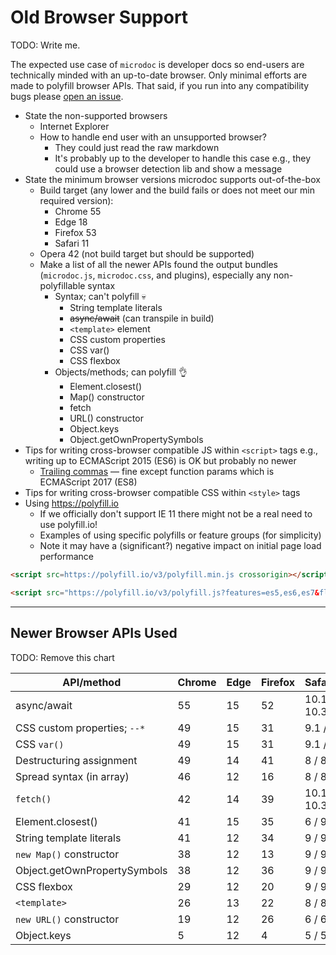 # Old Browser Support

TODO: Write me.

The expected use case of `microdoc` is developer docs so end-users are technically minded with an up-to-date browser. Only minimal efforts are made to polyfill browser APIs. That said, if you run into any compatibility bugs please [open an issue](https://github.com/maxmilton/microdoc/issues).

- State the non-supported browsers
  - Internet Explorer
  - How to handle end user with an unsupported browser?
    - They could just read the raw markdown
    - It's probably up to the developer to handle this case e.g., they could use a browser detection lib and show a message
- State the minimum browser versions microdoc supports out-of-the-box
  - Build target (any lower and the build fails or does not meet our min required version):
    - Chrome 55
    - Edge 18
    - Firefox 53
    - Safari 11
  - Opera 42 (not build target but should be supported)
  - Make a list of all the newer APIs found the output bundles (`microdoc.js`, `microdoc.css`, and plugins), especially any non-polyfillable syntax
    - Syntax; can't polyfill 💀
      - String template literals
      - ~~async/await~~ (can transpile in build)
      - `<template>` element
      - CSS custom properties
      - CSS var()
      - CSS flexbox
    - Objects/methods; can polyfill 👌
      - Element.closest()
      - Map() constructor
      - fetch
      - URL() constructor
      - Object.keys
      - Object.getOwnPropertySymbols
- Tips for writing cross-browser compatible JS within `<script>` tags e.g., writing up to ECMAScript 2015 (ES6) is OK but probably no newer
  - [Trailing commas](https://developer.mozilla.org/en-US/docs/Web/JavaScript/Reference/Trailing_commas) — fine except function params which is ECMAScript 2017 (ES8)
- Tips for writing cross-browser compatible CSS within `<style>` tags
- Using <https://polyfill.io>
  - If we officially don't support IE 11 there might not be a real need to use polyfill.io!
  - Examples of using specific polyfills or feature groups (for simplicity)
  - Note it may have a (significant?) negative impact on initial page load performance

```html
<script src=https://polyfill.io/v3/polyfill.min.js crossorigin></script>
```

<!-- prettier-ignore-start -->

```html
<script src="https://polyfill.io/v3/polyfill.js?features=es5,es6,es7&flags=gated" crossorigin></script>
```

<!-- prettier-ignore-end -->

---

## Newer Browser APIs Used

TODO: Remove this chart

| API/method                   | Chrome | Edge | Firefox | Safari/iOS  | IE  | Opera/mob |
| ---------------------------- | ------ | ---- | ------- | ----------- | --- | --------- |
| async/await                  | 55     | 15   | 52      | 10.1 / 10.3 | -   | 42        |
| CSS custom properties; `--*` | 49     | 15   | 31      | 9.1 / 9.3   | -   | 36        |
| CSS `var()`                  | 49     | 15   | 31      | 9.1 / 9.3   | -   | 36        |
| Destructuring assignment     | 49     | 14   | 41      | 8 / 8       | -   | 36        |
| Spread syntax (in array)     | 46     | 12   | 16      | 8 / 8       | -   | 37 / 37   |
| `fetch()`                    | 42     | 14   | 39      | 10.1 / 10.3 | -   | 29 / 29   |
| Element.closest()            | 41     | 15   | 35      | 6 / 9       | -   | 28 / 28   |
| String template literals     | 41     | 12   | 34      | 9 / 9       | -   | 28        |
| `new Map()` constructor      | 38     | 12   | 13      | 9 / 9       | 11  | 25 / 25   |
| Object.getOwnPropertySymbols | 38     | 12   | 36      | 9 / 9       | -   | 25 / 25   |
| CSS flexbox                  | 29     | 12   | 20      | 9 / 9       | 11  | 7 / 10.1  |
| `<template>`                 | 26     | 13   | 22      | 8 / 8       | -   | 15        |
| `new URL()` constructor      | 19     | 12   | 26      | 6 / 6       | -   | 15 / 14   |
| Object.keys                  | 5      | 12   | 4       | 5 / 5       | 9   | 12 / 12   |
